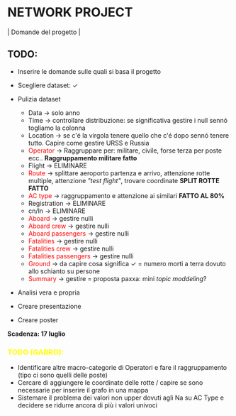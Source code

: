# NETWORK PROJECT

| Domande del progetto |

## TODO:
- Inserire le domande sulle quali si basa il progetto
- Scegliere dataset: ✓


- Pulizia dataset
  - Data -> solo anno
  - Time -> controllare distribuzione: se significativa gestire i null sennó togliamo la colonna
  - Location -> se c'é la virgola tenere quello che c'é dopo sennó tenere tutto. Capire come gestire URSS e Russia
  - <font color="red">Operator</font> -> Raggruppare per: militare, civile, forse terza per poste ecc.. **Raggruppamento militare fatto**
  - Flight -> ELIMINARE
  - <font color="red">Route</font> -> splittare aeroporto partenza e arrivo, attenzione rotte multiple, attenzione *"test flight"*, trovare coordinate **SPLIT ROTTE FATTO**
  - <font color="red">AC type</font> -> raggruppamento e attenzione ai similari **FATTO AL 80%**
  - Registration -> ELIMINARE
  - cn/ln -> ELIMINARE
  - <font color="red">Aboard</font> -> gestire nulli 
  - <font color="red">Aboard crew</font> -> gestire nulli 
  - <font color="red">Aboard passengers</font> -> gestire nulli 
  - <font color="red">Fatalities</font> -> gestire nulli 
  - <font color="red">Fatalities crew</font> -> gestire nulli 
  - <font color="red">Fatalities passengers</font> -> gestire nulli 
  - <font color="red">Ground</font> -> da capire cosa significa ✓ = numero morti a terra dovuto allo schianto su persone
  - <font color="red">Summary</font> -> gestire = proposta paxxa: mini *topic moddeling*?


- Analisi vera e propria
- Creare presentazione 
- Creare poster



**Scadenza: 17 luglio**



### <font color="yellow">TODO (GABRO):</font>

- Identificare altre macro-categorie di Operatori e fare il raggruppamento (tipo ci sono quelli delle poste)
- Cercare di aggiungere le coordinate delle rotte / capire se sono necessarie per inserire il grafo in una mappa
- Sistemare il problema dei valori non upper dovuti agli Na su AC Type e decidere se ridurre ancora di più i valori univoci
 
